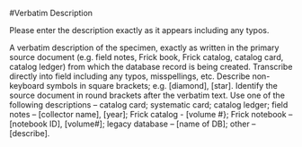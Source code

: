 #Verbatim Description

Please enter the description exactly as it appears including any typos.

A verbatim description of the specimen, exactly as written in the primary source document (e.g. field notes, Frick book, Frick catalog, catalog card, catalog ledger) from which the database record is being created. Transcribe directly into field including any typos, misspellings, etc. Describe non-keyboard symbols in square brackets; e.g. [diamond], [star]. Identify the source document in round brackets after the verbatim text. Use one of the following descriptions – catalog card; systematic card; catalog ledger; field notes – [collector name], [year]; Frick catalog - [volume #}; Frick notebook – [notebook ID], [volume#]; legacy database – [name of DB]; other – [describe].